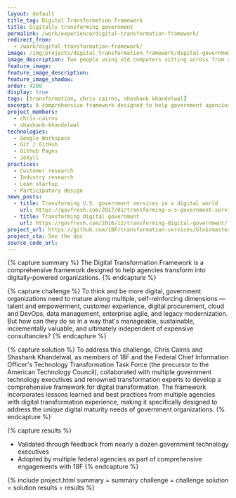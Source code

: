 ```yaml
---
layout: default
title_tag: Digital Transformation Framework
title: Digitally transforming government
permalink: /work/experience/digital-transformation-framework/
redirect_from:
  - /work/digital-transformation-framework/
image: /img/projects/digital_transformation_framework/digital-government-transformation.svg
image_description: Two people using old computers sitting across from someone using a modern computer.
feature_image:
feature_image_description:
feature_image_shadow:
order: 4200
display: true
tags: [transformation, chris cairns, shashank khandelwal]
excerpt: A comprehensive framework designed to help government agencies transform into digitally-powered organizations.
project_members:
  - chris-cairns
  - shashank-khandelwal
technologies:
  - Google Workspace
  - Git / GitHub
  - GitHub Pages
  - Jekyll
practices:
  - Customer research
  - Industry research
  - Lean startup
  - Participatory design
news_posts:
  - title: Transforming U.S. government services in a digital world
    url: https://govfresh.com/2017/01/transforming-u-s-government-services-digital-world/
  - title: Transforming digital government
    url: https://govfresh.com/2016/12/transforming-digital-government/
project_url: https://github.com/18F/transformation-services/blob/master/18F-Transformation-Terraform-DECK.pdf
project_cta: See the doc
source_code_url:
---
```


{% capture summary %}
The Digital Transformation Framework is a comprehensive framework designed
to help agencies transform into digitally-powered organizations.
{% endcapture %}

{% capture challenge %}
To think and be more digital, government organizations need to mature along
multiple, self-reinforcing dimensions — talent and empowerment, customer experience,
digital procurement, cloud and DevOps, data management, enterprise agile, and legacy
modernization. But how can they do so in a way that's manageable, sustainable,
incrementally valuable, and ultimately independent of expensive consultancies?
{% endcapture %}

{% capture solution %}
To address this challenge, Chris Cairns and Shashank Khandelwal, as members of 18F and
the Federal Chief Information Officer's Technology Transformation Task Force (the precursor
to the American Technology Council), collaborated with multiple government technology executives
and renowned transformation experts to develop a comprehensive framework for digital transformation. The framework
incorporates lessons learned and best practices from multiple agencies with digital
transformation experience, making it specifically designed to address the unique digital
maturity needs of government organizations.
{% endcapture %}

{% capture results %}
- Validated through feedback from nearly a dozen government technology executives
- Adopted by multiple federal agencies as part of comprehensive engagements with 18F
{% endcapture %}

{% include project.html
  summary = summary
  challenge = challenge
  solution = solution
  results = results
%}
